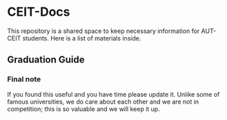# CEIT-Docs
This repository is a shared space to keep necessary information for AUT-CEIT students. 
Here is a list of materials inside. 
## Graduation Guide  


### Final note
If you found this useful and you have time please update it. 
Unlike some of famous universities, we do care about each other and we are not in competition; this is so valuable and we will keep it up. 
